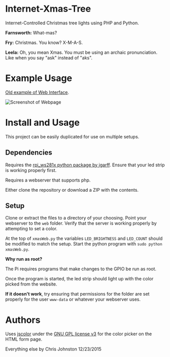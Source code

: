 # Internet-Xmas-Tree
Internet-Controlled Christmas tree lights using PHP and Python.

**Farnsworth:** What-mas? 

**Fry:** Christmas. You know? X-M-A-S.

**Leela:** Oh, you mean Xmas. You must be using an archaic pronunciation. Like when you say "ask" instead of "aks".

# Example Usage

[Old example of Web Interface](https://www.youtube.com/watch?v=u5gy0fRYyQE).

![Screenshot of Webpage](http://puu.sh/m7AJj/7616c63f76.png "Screenshot of Webpage")

# Install and Usage
This project can be easily duplicated for use on multiple setups.

## Dependencies

Requires the [rpi\_ws281x python package by jgarff](https://github.com/jgarff/rpi_ws281x).
Ensure that your led strip is working properly first.

Requires a webserver that supports php.

Either clone the repository or download a ZIP with the contents.

## Setup

Clone or extract the files to a directory of your choosing. Point your webserver to the `web` folder. Verify that the server is working properly by attempting to set a color.

At the top of `xmasWeb.py` the variables `LED_BRIGHTNESS` and `LED_COUNT` should be modified to match the setup. Start the python program with `sudo python xmasWeb.py`.

**Why run as root?**

The Pi requires programs that make changes to the GPIO be run as root.

Once the program is started, the led strip should light up with the color picked from the website.

**If it doesn't work**, try ensuring that permissions for the folder are set properly for the user `www-data` or whatever your webserver uses.

# Authors
Uses [jscolor](http://jscolor.com/) under the [GNU GPL license v3](http://www.gnu.org/licenses/gpl-3.0.en.html) for the color picker on the HTML form page.

Everything else by Chris Johnston 12/23/2015


